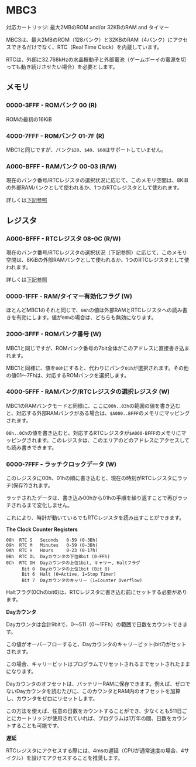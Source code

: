 # MBC3

対応カートリッジ: 最大2MBのROM and/or 32KBのRAM and タイマー

MBC3は、最大2MBのROM（128バンク）と32KBのRAM（4バンク）にアクセスできるだけでなく、RTC（Real Time Clock）を内蔵しています。

RTCは、外部に32.768kHzの水晶振動子と外部電池（ゲームボーイの電源を切っても動き続けさせたい場合）を必要とします。

## メモリ

### 0000-3FFF - ROMバンク 00 (R)

ROMの最初の16KiB

### 4000-7FFF - ROMバンク 01-7F (R)

MBC1と同じですが、バンク`$20`、`$40`、`$60`はサポートしていません。

### A000-BFFF - RAMバンク 00-03 (R/W)

現在のバンク番号/RTCレジスタの選択状況に応じて、このメモリ空間は、8KiBの外部RAMバンクとして使われるか、1つのRTCレジスタとして使われます。

詳しくは[下記参照](#4000-5fff---ramバンクrtcレジスタの選択レジスタ-w)

## レジスタ

### A000-BFFF - RTCレジスタ 08-0C (R/W)

現在のバンク番号/RTCレジスタの選択状況（下記参照）に応じて、このメモリ空間は、8KiBの外部RAMバンクとして使われるか、1つのRTCレジスタとして使われます。

詳しくは[下記参照](#4000-5fff---ramバンクrtcレジスタの選択レジスタ-w)

### 0000-1FFF - RAM/タイマー有効化フラグ (W)

ほとんどMBC1のそれと同じで、`0Ah`の値は外部RAMとRTCレジスタへの読み書きを有効にします。値が`00h`の場合は、どちらも無効になります。

### 2000-3FFF - ROMバンク番号 (W)

MBC1と同じですが、ROMバンク番号の7bit全体がこのアドレスに直接書き込まれます。

MBC1と同様に、値を`00h`にすると、代わりにバンク`01h`が選択されます。その他の値01～7Fhは、対応するROMバンクを選択します。

### 4000-5FFF - RAMバンク/RTCレジスタの選択レジスタ (W)

MBC1のRAMバンクモードと同様に、ここに`00h..03h`の範囲の値を書き込むと、対応する外部RAMバンクがある場合は、`$A000..BFFF`のメモリにマッピングされます。

`08h..0Ch`の値を書き込むと、対応するRTCレジスタが`$A000-BFFF`のメモリにマッピングされます。このレジスタは、このエリアのどのアドレスにアクセスしても読み書きできます。

### 6000-7FFF - ラッチクロックデータ (W)

このレジスタに00h、01hの順に書き込むと、現在の時刻がRTCレジスタにラッチ(保存?)されます。

ラッチされたデータは、書き込み00hから01hの手順を繰り返すことで再びラッチされるまで変化しません。

これにより、時計が動いているでもRTCレジスタを読み出すことができます。

**The Clock Counter Registers**

```
08h  RTC S   Seconds   0-59 (0-3Bh)
09h  RTC M   Minutes   0-59 (0-3Bh)
0Ah  RTC H   Hours     0-23 (0-17h)
0Bh  RTC DL  Dayカウンタの下位8bit (0-FFh)
0Ch  RTC DH  Dayカウンタの上位1bit, キャリー, Haltフラグ
      Bit 0  Dayカウンタの上位1bit (Bit 8)
      Bit 6  Halt (0=Active, 1=Stop Timer)
      Bit 7  Dayカウンタのキャリー (1=Counter Overflow)
```

Haltフラグ(0Chのbit6)は、RTCレジスタに書き込む前にセットする必要があります。

**Dayカウンタ**

Dayカウンタは合計9bitで、0～511（0～1FFh）の範囲で日数をカウントできます。

この値がオーバーフローすると、Dayカウンタのキャリービット(bit7)がセットされます。

この場合、キャリービットはプログラムでリセットされるまでセットされたままになります。

Dayカウンタのオフセットは、バッテリーRAMに保存できます。例えば、ゼロでないDayカウンタを読むたびに、このカウンタとRAM内のオフセットを加算し、カウンタをゼロにリセットします。

この方法を使えば、任意の日数をカウントすることができ、少なくとも511日ごとにカートリッジが使用されていれば、プログラムは1万年の間、日数をカウントすることも可能です。

**遅延**

RTCレジスタにアクセスする際には、4msの遅延（CPUが通常速度の場合、4サイクル）を設けてアクセスすることを推奨します。

